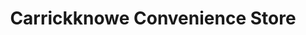 ---
title: "Carrickknowe Convenience Store"
url: /edinburgh/carrickknowe-convenience-store/
shop: Lebensmittel
---